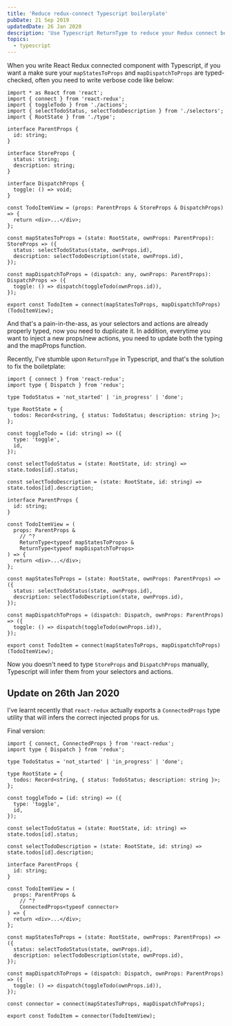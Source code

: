 ```yaml
---
title: 'Reduce redux-connect Typescript boilerplate'
pubDate: 21 Sep 2019
updatedDate: 26 Jan 2020
description: 'Use Typescript ReturnType to reduce your Redux connect boilerplate'
topics:
  - typescript
---
```


When you write React Redux connected component with Typescript, if you want a make sure your `mapStatesToProps` and `mapDispatchToProps` are typed-checked, often you need to write verbose code like below:

```tsx
import * as React from 'react';
import { connect } from 'react-redux';
import { toggleTodo } from './actions';
import { selectTodoStatus, selectTodoDescription } from './selectors';
import { RootState } from './type';

interface ParentProps {
  id: string;
}

interface StoreProps {
  status: string;
  description: string;
}

interface DispatchProps {
  toggle: () => void;
}

const TodoItemView = (props: ParentProps & StoreProps & DispatchProps) => {
  return <div>...</div>;
};

const mapStatesToProps = (state: RootState, ownProps: ParentProps): StoreProps => ({
  status: selectTodoStatus(state, ownProps.id),
  description: selectTodoDescription(state, ownProps.id),
});

const mapDispatchToProps = (dispatch: any, ownProps: ParentProps): DispatchProps => ({
  toggle: () => dispatch(toggleTodo(ownProps.id)),
});

export const TodoItem = connect(mapStatesToProps, mapDispatchToProps)(TodoItemView);
```

And that's a pain-in-the-ass, as your selectors and actions are already properly typed, now you need to duplicate it. In addition, everytime you want to inject a new props/new actions, you need to update both the typing and the mapProps function.

Recently, I've stumble upon `ReturnType` in Typescript, and that's the solution to fix the boiletplate:

```tsx twoslash {24-26}
import { connect } from 'react-redux';
import type { Dispatch } from 'redux';

type TodoStatus = 'not_started' | 'in_progress' | 'done';

type RootState = {
  todos: Record<string, { status: TodoStatus; description: string }>;
};

const toggleTodo = (id: string) => ({
  type: 'toggle',
  id,
});

const selectTodoStatus = (state: RootState, id: string) => state.todos[id].status;

const selectTodoDescription = (state: RootState, id: string) => state.todos[id].description;

interface ParentProps {
  id: string;
}

const TodoItemView = (
  props: ParentProps &
    // ^?
    ReturnType<typeof mapStatesToProps> &
    ReturnType<typeof mapDispatchToProps>
) => {
  return <div>...</div>;
};

const mapStatesToProps = (state: RootState, ownProps: ParentProps) => ({
  status: selectTodoStatus(state, ownProps.id),
  description: selectTodoDescription(state, ownProps.id),
});

const mapDispatchToProps = (dispatch: Dispatch, ownProps: ParentProps) => ({
  toggle: () => dispatch(toggleTodo(ownProps.id)),
});

export const TodoItem = connect(mapStatesToProps, mapDispatchToProps)(TodoItemView);
```

Now you doesn't need to type `StoreProps` and `DispatchProps` manually, Typescript will infer them from your selectors and actions.

## Update on 26th Jan 2020

I've learnt recently that `react-redux` actually exports a `ConnectedProps` type utility that will infers the correct injected props for us.

Final version:

```tsx twoslash {1,24,25,39,41}
import { connect, ConnectedProps } from 'react-redux';
import type { Dispatch } from 'redux';

type TodoStatus = 'not_started' | 'in_progress' | 'done';

type RootState = {
  todos: Record<string, { status: TodoStatus; description: string }>;
};

const toggleTodo = (id: string) => ({
  type: 'toggle',
  id,
});

const selectTodoStatus = (state: RootState, id: string) => state.todos[id].status;

const selectTodoDescription = (state: RootState, id: string) => state.todos[id].description;

interface ParentProps {
  id: string;
}

const TodoItemView = (
  props: ParentProps &
    // ^?
    ConnectedProps<typeof connector>
) => {
  return <div>...</div>;
};

const mapStatesToProps = (state: RootState, ownProps: ParentProps) => ({
  status: selectTodoStatus(state, ownProps.id),
  description: selectTodoDescription(state, ownProps.id),
});

const mapDispatchToProps = (dispatch: Dispatch, ownProps: ParentProps) => ({
  toggle: () => dispatch(toggleTodo(ownProps.id)),
});

const connector = connect(mapStatesToProps, mapDispatchToProps);

export const TodoItem = connector(TodoItemView);
```
